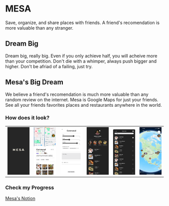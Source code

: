 # MESA
Save, organize, and share places with friends. A friend's recomendation is more valuable than any stranger.
## Dream Big
Dream big, really big. Even if you only achieve half, you will acheive more than your competition. Don't die with a whimper, always push bigger and higher. Don't be afriad of a failing, just try.
## Mesa's Big Dream
We believe a friend's recomendation is much more valuable than any random review on the internet. Mesa is Google Maps for just your friends. See all your friends favorites places and restaurants anywhere in the world.
### How does it look? 
<table>
  <tr>
    <td><img src="https://github.com/drewharts/Loc/blob/main/SplashScreen.png?raw=true" width="300"></td>
    <td><img src="https://github.com/drewharts/Loc/blob/main/RestaurantSearchView.png?raw=true" width="300"></td>
    <td><img src="https://github.com/drewharts/Loc/blob/main/RestaurantReviewPage.png?raw=true" width="300"></td>
    <td><img src="https://github.com/drewharts/Loc/blob/main/ProfilePage.png?raw=true" width="300"></td>
    <td><img src="https://github.com/drewharts/Loc/blob/main/ListPage.png?raw=true" width="300"></td>
    <td><img src="https://github.com/drewharts/Loc/blob/main/IMG_4907.PNG?raw=true" width="300"></td>

    

  </tr>
</table>

### Check my Progress
<a href="https://www.notion.so/Mesa-Immediate-Tasks-178c5704890580549d27ebab1c85fa41?pvs=4"> Mesa's Notion <a/>

